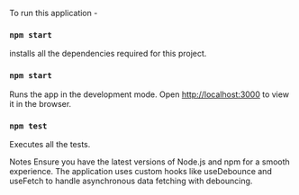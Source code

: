 To run this application -

### `npm start`

installs all the dependencies required for this project.

### `npm start`

Runs the app in the development mode.
Open [http://localhost:3000](http://localhost:3000) to view it in the browser.

### `npm test`

Executes all the tests.

Notes
Ensure you have the latest versions of Node.js and npm for a smooth experience.
The application uses custom hooks like useDebounce and useFetch to handle asynchronous data fetching with debouncing.